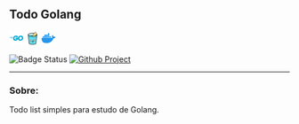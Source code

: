 <a id="todo-golang"></a>
<!-- 
    Logo image generated by Bing IA: https://www.bing.com/images/create/
-->
## Todo Golang

<!-- 
    icons by: https://simpleicons.org
-->
[<img src="./docs/assets/images/icons/go.svg" width="25px" height="25px" alt="go" title="Go">](https://go.dev/) [<img src="./docs/assets/images/icons/gin.svg" width="25px" height="25px" alt="Gin Gonic" title="Gin Gonic">](https://gin-gonic.com/) [<img src="./docs/assets/images/icons/docker.svg" width="25px" height="25px" alt="Docker Logo" title="Docker">](https://www.docker.com/) 


![Badge Status](https://img.shields.io/badge/STATUS-IN_DEVELOPMENT-green) [![Github Project](https://img.shields.io/badge/PROJECT%20VIEW%20KANBAM-GITHUB-green?logo=github&logoColor=white)](https://github.com/users/alvaroart/projects/1/)

---

### Sobre:
Todo list simples para estudo de Golang.